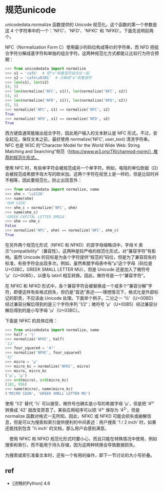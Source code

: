 
# 规范unicode


unicodedata.normalize 函数提供的 Unicode 规范化。这个函数的第一个参数是这 4 个字符串中的一个：'NFC'、'NFD'、'NFKC' 和 'NFKD'。下面先说明前两个。

NFC（Normalization Form C）使用最少的码位构成等价的字符串，而 NFD 把组合字符分解成基字符和单独的组合字符。这两种规范化方式都能让比较行为符合预期：
```py
>>> from unicodedata import normalize
>>> s1 = 'café'  # 把"e"和重音符组合在一起
>>> s2 = 'cafe\u0301'  # 分解成"e"和重音符
>>> len(s1), len(s2)
(4, 5)
>>> len(normalize('NFC', s1)), len(normalize('NFC', s2))
(4, 4)
>>> len(normalize('NFD', s1)), len(normalize('NFD', s2))
(5, 5)
>>> normalize('NFC', s1) == normalize('NFC', s2)
True
>>> normalize('NFD', s1) == normalize('NFD', s2)
True
```
西方键盘通常能输出组合字符，因此用户输入的文本默认是 NFC 形式。不过，安全起见，保存文本之前，最好使用 normalize('NFC', user_text) 清洗字符串。NFC 也是 W3C 的“Character Model for the World Wide Web: String Matching and Searching”规范（https://www.w3.org/TR/charmod-norm/）推荐的规范化形式。

使用 NFC 时，有些单字符会被规范成另一个单字符。例如，电阻的单位欧姆（Ω）会被规范成希腊字母大写的欧米加。这两个字符在视觉上是一样的，但是比较时并不相等，因此要规范化，防止出现意外：
```py
>>> from unicodedata import normalize, name
>>> ohm = '\u2126'
>>> name(ohm)
'OHM SIGN'
>>> ohm_c = normalize('NFC', ohm)
>>> name(ohm_c)
'GREEK CAPITAL LETTER OMEGA'
>>> ohm == ohm_c
False
>>> normalize('NFC', ohm) == normalize('NFC', ohm_c)
True
```

在另外两个规范化形式（NFKC 和 NFKD）的首字母缩略词中，字母 K 表示“compatibility”（兼容性）。这两种是较严格的规范化形式，对“兼容字符”有影响。虽然 Unicode 的目标是为各个字符提供“规范的”码位，但是为了兼容现有的标准，有些字符会出现多次。例如，虽然希腊字母表中有“μ”这个字母（码位是 U+03BC，GREEK SMALL LETTER MU），但是 Unicode 还是加入了微符号 'µ'（U+00B5），以便与 latin1 相互转换。因此，微符号是一个“兼容字符”。

在 NFKC 和 NFKD 形式中，各个兼容字符会被替换成一个或多个“兼容分解”字符，即便这样有些格式损失，但仍是“首选”表述——理想情况下，格式化是外部标记的职责，不应该由 Unicode 处理。下面举个例子。二分之一 '½'（U+00BD）经过兼容分解后得到的是三个字符序列 '1/2'；微符号 'µ'（U+00B5）经过兼容分解后得到的是小写字母 'μ'（U+03BC）。

下面是 NFKC 的具体应用：
```py
>>> from unicodedata import normalize, name
>>> half = '½'
>>> normalize('NFKC', half)
'1⁄2'
>>> four_squared = '4²'
>>> normalize('NFKC', four_squared)
'42'
>>> micro = 'μ'
>>> micro_kc = normalize('NFKC', micro)
>>> micro, micro_kc
('μ', 'μ')
>>> ord(micro), ord(micro_kc)
(181, 956)
>>> name(micro), name(micro_kc)
('MICRO SIGN', 'GREEK SMALL LETTER MU')
```

使用 '1/2' 替代 '½' 可以接受，微符号也确实是小写的希腊字母 'µ'，但是把 '4²' 转换成 '42' 就改变原意了。某些应用程序可以把 '4²' 保存为 '4<sup>2</sup>'，但是 normalize 函数对格式一无所知。因此，NFKC 或 NFKD 可能会损失或曲解信息，但是可以为搜索和索引提供便利的中间表述：用户搜索 '1 / 2 inch' 时，如果还能找到包含 '½ inch' 的文档，那么用户会感到满意。

　使用 NFKC 和 NFKD 规范化形式时要小心，而且只能在特殊情况中使用，例如搜索和索引，而不能用于持久存储，因为这两种转换会导致数据损失。

为搜索或索引准备文本时，还有一个有用的操作，即下一节讨论的大小写折叠。

## ref
* [流畅的Python] 4.6
